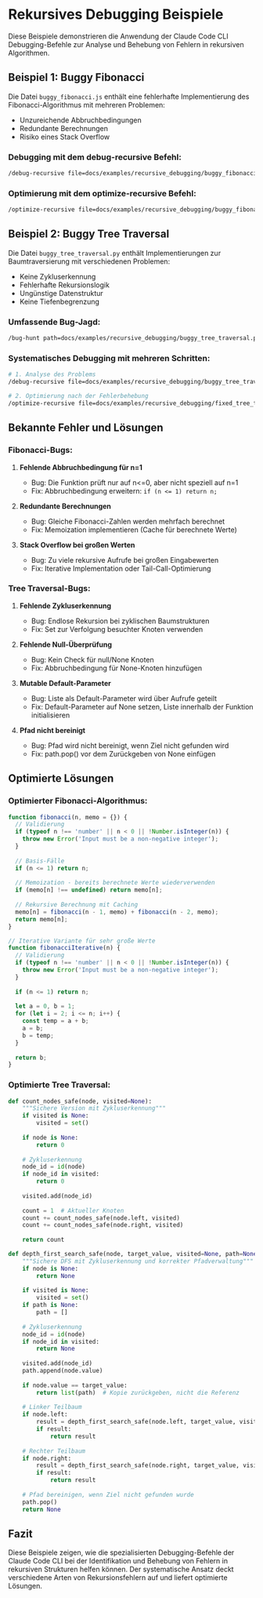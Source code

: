 # Rekursives Debugging Beispiele

Diese Beispiele demonstrieren die Anwendung der Claude Code CLI Debugging-Befehle zur Analyse und Behebung von Fehlern in rekursiven Algorithmen.

## Beispiel 1: Buggy Fibonacci

Die Datei `buggy_fibonacci.js` enthält eine fehlerhafte Implementierung des Fibonacci-Algorithmus mit mehreren Problemen:

- Unzureichende Abbruchbedingungen
- Redundante Berechnungen
- Risiko eines Stack Overflow

### Debugging mit dem debug-recursive Befehl:

```bash
/debug-recursive file=docs/examples/recursive_debugging/buggy_fibonacci.js template=recursive_bug_analysis expected="Korrekte Fibonacci-Zahlen, effiziente Berechnung" observed="Stack Overflow bei größeren Werten"
```

### Optimierung mit dem optimize-recursive Befehl:

```bash
/optimize-recursive file=docs/examples/recursive_debugging/buggy_fibonacci.js strategy=memoization
```

## Beispiel 2: Buggy Tree Traversal

Die Datei `buggy_tree_traversal.py` enthält Implementierungen zur Baumtraversierung mit verschiedenen Problemen:

- Keine Zykluserkennung
- Fehlerhafte Rekursionslogik
- Ungünstige Datenstruktur
- Keine Tiefenbegrenzung

### Umfassende Bug-Jagd:

```bash
/bug-hunt path=docs/examples/recursive_debugging/buggy_tree_traversal.py focus=recursive depth=deep
```

### Systematisches Debugging mit mehreren Schritten:

```bash
# 1. Analyse des Problems
/debug-recursive file=docs/examples/recursive_debugging/buggy_tree_traversal.py template=systematic_debugging_workflow bugDescription="Rekursionsüberläufe bei Zyklen im Baum"

# 2. Optimierung nach der Fehlerbehebung
/optimize-recursive file=docs/examples/recursive_debugging/fixed_tree_traversal.py strategy=iterative
```

## Bekannte Fehler und Lösungen

### Fibonacci-Bugs:

1. **Fehlende Abbruchbedingung für n=1**  
   - Bug: Die Funktion prüft nur auf n<=0, aber nicht speziell auf n=1
   - Fix: Abbruchbedingung erweitern: `if (n <= 1) return n;`

2. **Redundante Berechnungen**  
   - Bug: Gleiche Fibonacci-Zahlen werden mehrfach berechnet
   - Fix: Memoization implementieren (Cache für berechnete Werte)

3. **Stack Overflow bei großen Werten**  
   - Bug: Zu viele rekursive Aufrufe bei großen Eingabewerten
   - Fix: Iterative Implementation oder Tail-Call-Optimierung

### Tree Traversal-Bugs:

1. **Fehlende Zykluserkennung**  
   - Bug: Endlose Rekursion bei zyklischen Baumstrukturen
   - Fix: Set zur Verfolgung besuchter Knoten verwenden

2. **Fehlende Null-Überprüfung**  
   - Bug: Kein Check für null/None Knoten
   - Fix: Abbruchbedingung für None-Knoten hinzufügen

3. **Mutable Default-Parameter**  
   - Bug: Liste als Default-Parameter wird über Aufrufe geteilt
   - Fix: Default-Parameter auf None setzen, Liste innerhalb der Funktion initialisieren

4. **Pfad nicht bereinigt**  
   - Bug: Pfad wird nicht bereinigt, wenn Ziel nicht gefunden wird
   - Fix: path.pop() vor dem Zurückgeben von None einfügen

## Optimierte Lösungen

### Optimierter Fibonacci-Algorithmus:

```javascript
function fibonacci(n, memo = {}) {
  // Validierung
  if (typeof n !== 'number' || n < 0 || !Number.isInteger(n)) {
    throw new Error('Input must be a non-negative integer');
  }
  
  // Basis-Fälle
  if (n <= 1) return n;
  
  // Memoization - bereits berechnete Werte wiederverwenden
  if (memo[n] !== undefined) return memo[n];
  
  // Rekursive Berechnung mit Caching
  memo[n] = fibonacci(n - 1, memo) + fibonacci(n - 2, memo);
  return memo[n];
}

// Iterative Variante für sehr große Werte
function fibonacciIterative(n) {
  // Validierung
  if (typeof n !== 'number' || n < 0 || !Number.isInteger(n)) {
    throw new Error('Input must be a non-negative integer');
  }
  
  if (n <= 1) return n;
  
  let a = 0, b = 1;
  for (let i = 2; i <= n; i++) {
    const temp = a + b;
    a = b;
    b = temp;
  }
  
  return b;
}
```

### Optimierte Tree Traversal:

```python
def count_nodes_safe(node, visited=None):
    """Sichere Version mit Zykluserkennung"""
    if visited is None:
        visited = set()
        
    if node is None:
        return 0
        
    # Zykluserkennung
    node_id = id(node)
    if node_id in visited:
        return 0
        
    visited.add(node_id)
    
    count = 1  # Aktueller Knoten
    count += count_nodes_safe(node.left, visited)
    count += count_nodes_safe(node.right, visited)
    
    return count

def depth_first_search_safe(node, target_value, visited=None, path=None):
    """Sichere DFS mit Zykluserkennung und korrekter Pfadverwaltung"""
    if node is None:
        return None
        
    if visited is None:
        visited = set()
    if path is None:
        path = []
        
    # Zykluserkennung
    node_id = id(node)
    if node_id in visited:
        return None
        
    visited.add(node_id)
    path.append(node.value)
    
    if node.value == target_value:
        return list(path)  # Kopie zurückgeben, nicht die Referenz
    
    # Linker Teilbaum
    if node.left:
        result = depth_first_search_safe(node.left, target_value, visited, path)
        if result:
            return result
            
    # Rechter Teilbaum
    if node.right:
        result = depth_first_search_safe(node.right, target_value, visited, path)
        if result:
            return result
    
    # Pfad bereinigen, wenn Ziel nicht gefunden wurde
    path.pop()
    return None
```

## Fazit

Diese Beispiele zeigen, wie die spezialisierten Debugging-Befehle der Claude Code CLI bei der Identifikation und Behebung von Fehlern in rekursiven Strukturen helfen können. Der systematische Ansatz deckt verschiedene Arten von Rekursionsfehlern auf und liefert optimierte Lösungen.
